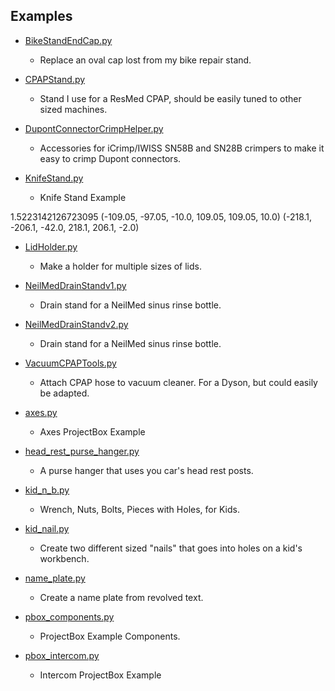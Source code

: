 ## Examples

* [BikeStandEndCap.py](BikeStandEndCap.py)
    -  Replace an oval cap lost from my bike repair stand.

* [CPAPStand.py](CPAPStand.py)
    -  Stand I use for a ResMed CPAP, should be easily tuned to other sized machines.

* [DupontConnectorCrimpHelper.py](DupontConnectorCrimpHelper.py)
    -  Accessories for iCrimp/IWISS SN58B and SN28B crimpers to make it easy to crimp Dupont connectors.

* [KnifeStand.py](KnifeStand.py)
    -  Knife Stand Example

1.5223142126723095
(-109.05, -97.05, -10.0, 109.05, 109.05, 10.0)
(-218.1, -206.1, -42.0, 218.1, 206.1, -2.0)
* [LidHolder.py](LidHolder.py)
    -  Make a holder for multiple sizes of lids.

* [NeilMedDrainStandv1.py](NeilMedDrainStandv1.py)
    -  Drain stand for a NeilMed sinus rinse bottle.

* [NeilMedDrainStandv2.py](NeilMedDrainStandv2.py)
    -  Drain stand for a NeilMed sinus rinse bottle.

* [VacuumCPAPTools.py](VacuumCPAPTools.py)
    -  Attach CPAP hose to vacuum cleaner. For a Dyson, but could easily be adapted.

* [axes.py](axes.py)
    -  Axes ProjectBox Example

* [head_rest_purse_hanger.py](head_rest_purse_hanger.py)
    -  A purse hanger that uses you car's head rest posts.

* [kid_n_b.py](kid_n_b.py)
    -  Wrench, Nuts, Bolts, Pieces with Holes, for Kids.

* [kid_nail.py](kid_nail.py)
    -  Create two different sized "nails" that goes into holes on a kid's workbench.

* [name_plate.py](name_plate.py)
    -  Create a name plate from revolved text.

* [pbox_components.py](pbox_components.py)
    -  ProjectBox Example Components.

* [pbox_intercom.py](pbox_intercom.py)
    -  Intercom ProjectBox Example

